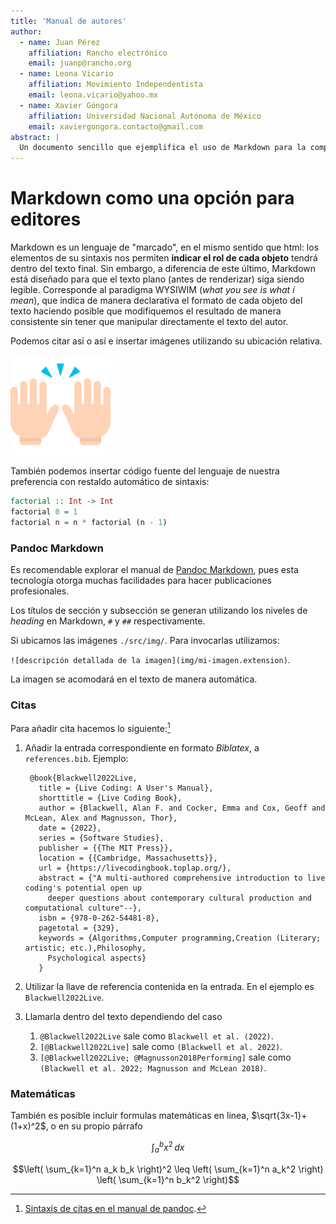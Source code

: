 ```yaml
---
title: 'Manual de autores'
author:
  - name: Juan Pérez
    affiliation: Rancho electrónico
    email: juanp@rancho.org
  - name: Leona Vicario
    affiliation: Movimiento Independentista
    email: leona.vicario@yahoo.mx
  - name: Xavier Góngora
    affiliation: Universidad Nacional Autónoma de México
    email: xaviergongora.contacto@gmail.com
abstract: |
  Un documento sencillo que ejemplifica el uso de Markdown para la composición de un documento.
---
```

# Markdown como una opción para editores

Markdown es un lenguaje de "marcado", en el mismo sentido que html: los elementos de su sintaxis nos permiten **indicar el rol de cada objeto** tendrá dentro del texto final.
Sin embargo, a diferencia de este último, Markdown está diseñado para que el texto plano (antes de renderizar) siga siendo legible. Corresponde al paradigma WYSIWIM (_what you see is what i mean_), que
indica de manera declarativa el formato de cada objeto del texto haciendo posible que modifiquemos el resultado de manera consistente sin tener que manipular directamente el texto del autor.

Podemos citar así o así e insertar imágenes utilizando su ubicación relativa. 

![Manos haciendo un gesto de ovación.](img/manos.png)

También podemos insertar código fuente del lenguaje de nuestra preferencia con restaldo automático de sintaxis:

```haskell
factorial :: Int -> Int
factorial 0 = 1
factorial n = n * factorial (n - 1)
```

### Pandoc Markdown

Es recomendable explorar el manual de [Pandoc Markdown](https://pandoc.org/MANUAL.html#pandocs-markdown), pues esta tecnología otorga muchas facilidades para hacer publicaciones profesionales.

Los títulos de sección y subsección se generan utilizando los niveles de _heading_ en Markdown,
`#` y `##` respectivamente.

Si ubicamos las imágenes `./src/img/`. Para invocarlas utilizamos: 

`![descripción detallada de la imagen](img/mi-imagen.extension)`.

La imagen se acomodará en el texto de manera automática.

### Citas

Para añadir cita hacemos lo siguiente:[^citas]

1. Añadir la entrada correspondiente en formato _Biblatex_, a `references.bib`. Ejemplo:

    ```
     @book{Blackwell2022Live,
       title = {Live Coding: A User's Manual},
       shorttitle = {Live Coding Book},
       author = {Blackwell, Alan F. and Cocker, Emma and Cox, Geoff and McLean, Alex and Magnusson, Thor},
       date = {2022},
       series = {Software Studies},
       publisher = {{The MIT Press}},
       location = {{Cambridge, Massachusetts}},
       url = {https://livecodingbook.toplap.org/},
       abstract = {"A multi-authored comprehensive introduction to live coding's potential open up 
         deeper questions about contemporary cultural production and computational culture"--},
       isbn = {978-0-262-54481-8},
       pagetotal = {329},
       keywords = {Algorithms,Computer programming,Creation (Literary; artistic; etc.),Philosophy,
         Psychological aspects}
       }
     ```

2. Utilizar la llave de referencia contenida en la entrada. En el ejemplo es `Blackwell2022Live`.
3. Llamarla dentro del texto dependiendo del caso
   1. `@Blackwell2022Live` sale como `Blackwell et al. (2022)`.
   2. `[@Blackwell2022Live]` sale como `(Blackwell et al. 2022)`.
   3. `[@Blackwell2022Live; @Magnusson2018Performing]` sale como `(Blackwell et al.
2022; Magnusson and McLean 2018)`.

[^citas]: [Sintaxis de citas en el manual de pandoc](https://pandoc.org/MANUAL.html#citation-syntax).

### Matemáticas

También es posible incluir formulas matemáticas en linea, $\sqrt{3x-1}+(1+x)^2$, o en su propio párrafo 

$$\int_{a}^{b} x^2 \,dx$$

$$\left( \sum_{k=1}^n a_k b_k \right)^2 \leq \left( \sum_{k=1}^n a_k^2 \right) \left( \sum_{k=1}^n b_k^2 \right)$$
